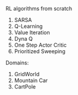 RL algorithms from scratch
1. SARSA
2. Q-Learning
3. Value Iteration
4. Dyna Q
5. One Step Actor Critic
6. Prioritized Sweeping

Domains: 
1. GridWorld
2. Mountain Car
3. CartPole
   
   